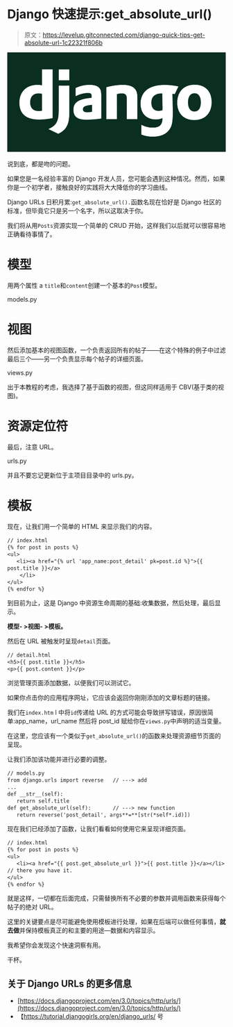 # Django 快速提示:get_absolute_url()

> 原文：<https://levelup.gitconnected.com/django-quick-tips-get-absolute-url-1c22321f806b>

![](img/5409dd81be464c0d8b68da5fd3a3649c.png)

说到底，都是吻的问题。

如果您是一名经验丰富的 Django 开发人员，您可能会遇到这种情况。然而，如果你是一个初学者，接触良好的实践将大大降低你的学习曲线。

Django URLs 日积月累:`get_absolute_url().`函数名现在恰好是 Django 社区的标准，但毕竟它只是另一个名字，所以这取决于你。

我们将从用`Posts`资源实现一个简单的 CRUD 开始，这样我们以后就可以很容易地正确看待事情了。

# 模型

用两个属性 a `title`和`content`创建一个基本的`Post`模型。

models.py

# 视图

然后添加基本的视图函数，一个负责返回所有的帖子——在这个特殊的例子中过滤最后三个——另一个负责显示每个帖子的详细页面。

views.py

出于本教程的考虑，我选择了基于函数的视图，但这同样适用于 CBV(基于类的视图)。

# 资源定位符

最后，注意 URL。

urls.py

并且不要忘记更新位于主项目目录中的 urls.py。

# 模板

现在，让我们用一个简单的 HTML 来显示我们的内容。

```
// index.html
{% for post in posts %}                       
<ul>                         
   <li><a href="{% url 'app_name:post_detail' pk=post.id %}">{{ post.title }}</a>
    </li>                      
</ul>                       
{% endfor %}
```

到目前为止，这是 Django 中资源生命周期的基础:收集数据，然后处理，最后显示。

**模型- >视图- >模板。**

然后在 URL 被触发时呈现`detail`页面。

```
// detail.html
<h5>{{ post.title }}</h5>                       
<p>{{ post.content }}</p>
```

浏览管理页面添加数据，以便我们可以测试它。

如果你点击你的应用程序网址，它应该会返回你刚刚添加的文章标题的链接。

我们在`index.htm` l 中将`id`传递给 URL 的方式可能会导致拼写错误，原因很简单:app_name，url_name 然后将 post_id 赋给你在`views.py`中声明的适当变量。

在这里，您应该有一个类似于`get_absolute_url()`的函数来处理资源细节页面的呈现。

让我们添加该功能并进行必要的调整。

```
// models.py
from django.urls import reverse   // ---> add
...
def __str__(self):
   return self.title
def get_absolute_url(self):       // ---> new function
   return reverse('post_detail', args**=**[str(*self*.id)])
```

现在我们已经添加了函数，让我们看看如何使用它来呈现详细页面。

```
// index.html
{% for post in posts %}                       
<ul>                         
   <li><a href="{{ post.get_absolute_url }}">{{ post.title }}</a></li>    // there you have it.                     
</ul>                       
{% endfor %}
```

就是这样，一切都在后面完成，只需替换所有不必要的参数并调用函数来获得每个帖子的绝对 URL。

这里的关键要点是尽可能避免使用模板进行处理，如果在后端可以做任何事情，**就去做**并保持模板真正的和主要的用途—数据和内容显示。

我希望你会发现这个快速洞察有用。

干杯。

## 关于 Django URLs 的更多信息

*   [https://docs.djangoproject.com/en/3.0/topics/http/urls/](https://docs.djangoproject.com/en/3.0/topics/http/urls/)
*   【https://tutorial.djangogirls.org/en/django_urls/ 号